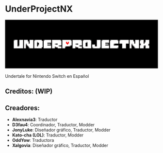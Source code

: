 # UnderProjectNX

![Banner](/assets/Banner.png)

Undertale for Nintendo Switch en Español

## Creditos: (WIP)

## Creadores:
* **Alexnavia3**: Traductor
* **D3fau4**: Coordinador, Traductor, Modder
* **JonyLuke**: Diseñador gráfico, Traductor, Modder
* **Kato-cha (LOL)**: Traductor, Modder
* **OddYow**: Traductora
* **Xalgovia**: Diseñador gráfico, Traductor, Modder
